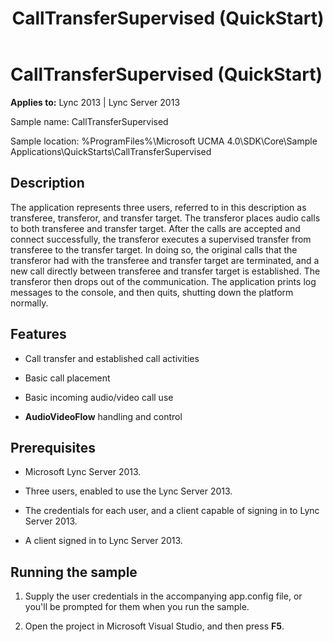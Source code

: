﻿---
title: CallTransferSupervised (QuickStart)
TOCTitle: CallTransferSupervised (QuickStart)
ms:assetid: 9c755cf5-c4ff-467c-bc6c-6b704755ba2e
ms:mtpsurl: https://msdn.microsoft.com/library/Dn454819(v=office.15)
ms:contentKeyID: 57103669
ms.date: 07/25/2014
mtps_version: v=office.15
---

# CallTransferSupervised (QuickStart)


**Applies to:** Lync 2013 | Lync Server 2013

  

Sample name: CallTransferSupervised

Sample location: %ProgramFiles%\\Microsoft UCMA 4.0\\SDK\\Core\\Sample Applications\\QuickStarts\\CallTransferSupervised

## Description

The application represents three users, referred to in this description as transferee, transferor, and transfer target. The transferor places audio calls to both transferee and transfer target. After the calls are accepted and connect successfully, the transferor executes a supervised transfer from transferee to the transfer target. In doing so, the original calls that the transferor had with the transferee and transfer target are terminated, and a new call directly between transferee and transfer target is established. The transferor then drops out of the communication. The application prints log messages to the console, and then quits, shutting down the platform normally.

## Features

  - Call transfer and established call activities

  - Basic call placement

  - Basic incoming audio/video call use

  - **AudioVideoFlow** handling and control

## Prerequisites

  - Microsoft Lync Server 2013.

  - Three users, enabled to use the Lync Server 2013.

  - The credentials for each user, and a client capable of signing in to Lync Server 2013.

  - A client signed in to Lync Server 2013.

## Running the sample

1.  Supply the user credentials in the accompanying app.config file, or you'll be prompted for them when you run the sample.

2.  Open the project in Microsoft Visual Studio, and then press **F5**.

